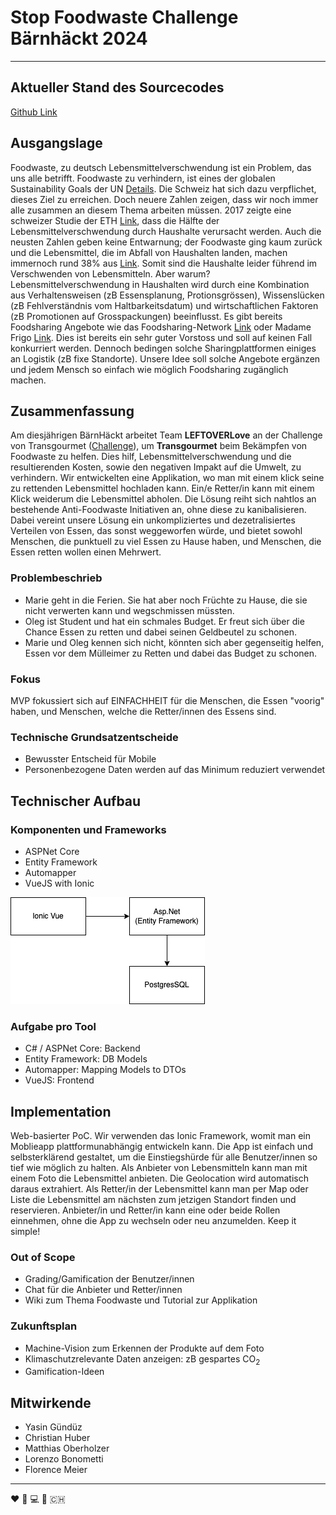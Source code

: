 # Stop Foodwaste Challenge Bärnhäckt 2024

___

## Aktueller Stand des Sourcecodes

[Github Link](https://github.com/Poisonlocket/Bernhackt_LEFTOVERLove "link to github repo")

## Ausgangslage

Foodwaste, zu deutsch Lebensmittelverschwendung ist ein Problem, das uns alle betrifft. Foodwaste zu verhindern, ist eines der globalen Sustainability Goals der UN [Details](https://sdgs.un.org/topics/sustainable-consumption-and-production "sustainability goals"). Die Schweiz hat sich dazu verpflichet, dieses Ziel zu erreichen. Doch neuere Zahlen zeigen, dass wir noch immer alle zusammen an diesem Thema arbeiten müssen. 2017 zeigte eine schweizer Studie der ETH [Link](https://www.swissinfo.ch/eng/society/stop-the-rot-_survey-reveals-full-impact-of-swiss-food-waste/45324664 "food waste study 2017"), dass die Hälfte der Lebensmittelverschwendung durch Haushalte verursacht werden. Auch die neusten Zahlen geben keine Entwarnung; der Foodwaste ging kaum zurück und die Lebensmittel, die im Abfall von Haushalten landen, machen immernoch rund 38% aus [Link](https://www.swissinfo.ch/eng/society/stop-the-rot-_survey-reveals-full-impact-of-swiss-food-waste/45324664 "link zahlen 2024"). Somit sind die Haushalte leider führend im Verschwenden von Lebensmitteln. Aber warum? Lebensmittelverschwendung in Haushalten wird durch eine Kombination aus Verhaltensweisen (zB Essensplanung, Protionsgrössen), Wissenslücken (zB Fehlverständnis vom Haltbarkeitsdatum) und wirtschaftlichen Faktoren (zB Promotionen auf Grosspackungen) beeinflusst. Es gibt bereits Foodsharing Angebote wie das Foodsharing-Network [Link](https://foodsharing.network/ "foodsharing network") oder Madame Frigo [Link](https://www.madamefrigo.ch/de/ "Madame Frigo"). Dies ist bereits ein sehr guter Vorstoss und soll auf keinen Fall konkurriert werden. Dennoch bedingen solche Sharingplattformen einiges an Logistik (zB fixe Standorte). Unsere Idee soll solche Angebote ergänzen und jedem Mensch so einfach wie möglich Foodsharing zugänglich machen.

## Zusammenfassung

Am diesjährigen BärnHäckt arbeitet Team **LEFTOVERLove** an der Challenge von Transgourmet ([Challenge](https://www.bernhackt.ch/challenges/2024-stopfoodwaste "challenge  dscription")), um **Transgourmet** beim Bekämpfen von Foodwaste zu helfen. Dies hilf, Lebensmittelverschwendung und die resultierenden Kosten, sowie den negativen Impakt auf die Umwelt, zu verhindern. Wir entwickelten eine Applikation, wo man mit einem klick seine zu rettenden Lebensmittel hochladen kann. Ein/e Retter/in kann mit einem Klick weiderum die Lebensmittel abholen. Die Lösung reiht sich nahtlos an bestehende Anti-Foodwaste Initiativen an, ohne diese zu kanibalisieren. Dabei vereint unsere Lösung ein unkompliziertes und dezetralisiertes Verteilen von Essen, das sonst weggeworfen würde, und bietet sowohl Menschen, die punktuell zu viel Essen zu Hause haben, und Menschen, die Essen retten wollen einen Mehrwert.

### Problembeschrieb

* Marie geht in die Ferien. Sie hat aber noch Früchte zu Hause, die sie nicht verwerten kann und wegschmissen müssten.
* Oleg ist Student und hat ein schmales Budget. Er freut sich über die Chance Essen zu retten und dabei seinen Geldbeutel zu schonen.
* Marie und Oleg kennen sich nicht, könnten sich aber gegenseitig helfen, Essen vor dem Mülleimer zu Retten und dabei das Budget zu schonen.

### Fokus

MVP fokussiert sich auf EINFACHHEIT für die Menschen, die Essen "voorig" haben, und Menschen, welche die Retter/innen des Essens sind.

### Technische Grundsatzentscheide

* Bewusster Entscheid für Mobile
* Personenbezogene Daten werden auf das Minimum reduziert verwendet

## Technischer Aufbau

### Komponenten und Frameworks

- ASPNet Core
- Entity Framework
- Automapper
- VueJS with Ionic

<img src="project_images/Architecture.png" alt="Architecture">

### Aufgabe pro Tool

* C# / ASPNet Core: Backend
* Entity Framework: DB Models
* Automapper: Mapping Models to DTOs
* VueJS: Frontend

## Implementation

Web-basierter PoC. Wir verwenden das Ionic Framework, womit man ein Moblieapp plattformunabhängig entwickeln kann. Die App ist einfach und selbsterklärend gestaltet, um die Einstiegshürde für alle Benutzer/innen so tief wie möglich zu halten. Als Anbieter von Lebensmitteln kann man mit einem Foto die Lebensmittel anbieten. Die Geolocation wird automatisch daraus extrahiert. Als Retter/in der Lebensmittel kann man per Map oder Liste die Lebensmittel am nächsten zum jetzigen Standort finden und reservieren. Anbieter/in und Retter/in kann eine oder beide Rollen einnehmen, ohne die App zu wechseln oder neu anzumelden. Keep it simple!

### Out of Scope

* Grading/Gamification der Benutzer/innen
* Chat für die Anbieter und Retter/innen
* Wiki zum Thema Foodwaste und Tutorial zur Applikation

### Zukunftsplan

* Machine-Vision zum Erkennen der Produkte auf dem Foto
* Klimaschutzrelevante Daten anzeigen: zB gespartes CO<sub>2
* Gamification-Ideen

## Mitwirkende

- Yasin Gündüz
- Christian Huber
- Matthias Oberholzer
- Lorenzo Bonometti
- Florence Meier

___

:heart: :banana: :computer: :bear: :switzerland: